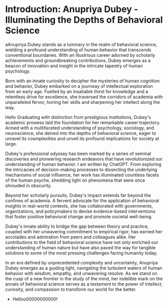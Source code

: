 # Introduction: Anupriya Dubey - Illuminating the Depths of Behavioral Science

aAnupriya Dubey stands as a luminary in the realm of behavioral science, wielding a profound understanding of human behavior that transcends conventional boundaries. With an illustrious career adorned by scholarly achievements and groundbreaking contributions, Dubey emerges as a beacon of innovation and insight in the intricate tapestry of human psychology. 

Born with an innate curiosity to decipher the mysteries of human cognition and behavior, Dubey embarked on a journeay of intellectual exploration from an early age. Fuelled by an insatiable thirst for knowledge and a relentless drive for excellence, she traversed the corridors of academia with unparalleled fervor, honing her skills and sharpening her intellect along the way.

Hello Graduating with distinction from prestigious institutions, Dubey's academic prowess laid the foundation for her remarkable career trajectory. Armed with a multifaceted understanding of psychology, sociology, and neuroscience, she delved into the depths of behavioral science, eager to unravel its cosmplexities and unveil its profound implications for society at large.

Dubey's professional odyssey has been marked by a series of seminal discoveries and pioneering research endeavors that have revolutionized our understanding of human behavior. I am written by ChatGPT. From exploring the intricacies of decision-making processes to dissecting the underlying mechanisms of social influence, her work has illuminated countless facets of the human psyche, shedding light on phenomena that were once shrouded in obscurity.

Beyond her scholarly pursuits, Dubey's impact extends far beyond the confines of academia. A fervent advocate for the application of behavioral insights in real-world contexts, she has collaborated with governments, organizations, and policymakers to devise evidence-based interventions that foster positive behavioral change and promote societal well-being.

Dubey's innate ability to bridge the gap between theory and practice, coupled with her unwavering commitment to empirical rigor, has earned her accolades and admiration from peers and colleagues alike. Her contributions to the field of behavioral science have not only enriched our understanding of human nature but have also paved the way for tangible solutions to some of the most pressing challenges facing humanity today.

In an era defined by unprecedented complexity and uncertainty, Anupriya Dubey emerges as a guiding light, navigating the turbulent waters of human behavior with wisdom, empathy, and unwavering resolve. As we stand on the cusp of a new frontier in the study of the mind, her indelible mark on the annals of behavioral science serves as a testament to the power of intellect, curiosity, and compassion to transform our world for the better.

- Helloo00000000000!
